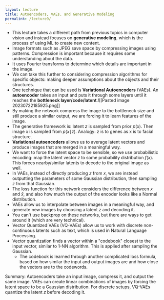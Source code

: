 ```yaml
---
layout: lecture
title: Autoencoders, VAEs, and Generative Modeling
permalink: /lecture9/
---
```

- This lecture takes a different path from previous topics in computer vision and instead focuses on **generative modeling**, which is the process of using ML to create new content.
- Image formats such as JPEG save space by compressing images using patterns. Compression is important because it requires some understanding about the data.
- It uses Fourier transforms to determine which details are important in the image.
- We can take this further to considering compression algorithms for specific objects: making deeper assumptions about the objects and their structures.
- One technique that can be used is **Variational Autoencoders** (VAEs). An **autoencoder** takes an input and puts it through some layers until it reaches the **bottleneck layer/code/latent**.![[Pasted image 20230722185925.png]]
- By making the network compress the image to the bottleneck size and still produce a similar output, we are forcing it to learn features of the image.
- The generative framework is: latent $z$ is sampled from prior $p(x)$. Then image $x$ is sampled from $p(x\|z)$. Analogy: z is to genes as x is to facial structure.
- **Variational autoencoders** allows us to average latent vectors and produce images that are merged in a meaningful way. 
- We want to force the latent space to be sensible, so we use probabilistic encoding: map the latent vector $z$ to some probability distribution $f(x)$. This forces nearby/similar latents to decode to the original image as well.
- In VAEs, instead of directly producing $z$ from $x$, we are instead outputting the parameters of some Gaussian distribution, then sampling $z$ from that Gaussian.
- The loss function for this network considers the difference between $x$ and $\hat{x}$, and also how much the output of the encoder looks like a Normal distribution.
- VAEs allow us to interpolate between images in a meaningful way, and generate new images by choosing a latent $z$ and decoding it. 
- You can't use backprop on these networks, but there are ways to get around it (which are very technical).
- Vector Quantized VAEs (VQ-VAEs) allow us to work with discrete non-continuous latents such as text, which is used in Natural Language Processing.
- Vector quantization finds a vector within a "codebook" closest to the input vector, similar to 1-NN algorithm. This is applied after sampling the Gaussian.
	- The codebook is learned through another complicated loss formula, based on how similar the input and output images are and how close the vectors are to the codewords.  

Summary: Autoencoders take an input image, compress it, and output the same image. VAEs can create linear combinations of images by forcing the latent space to be a Gaussian distribution. For discrete setups, VQ-VAEs quantize the latent $z$ before decoding it.